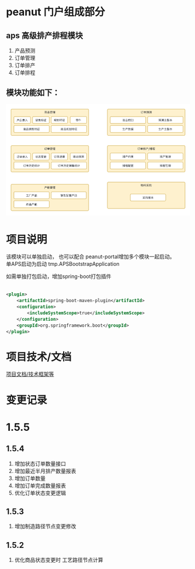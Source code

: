 # peanut 门户组成部分

## aps 高级排产排程模块

1. 产品预测
2. 订单管理
3. 订单排产
4. 订单排程

## 模块功能如下：

![aps_model.png](./doc/image/aps_model.png)

# 项目说明

该模块可以单独启动， 也可以配合 peanut-portal增加多个模块一起启动。  
单APS启动为启动 tmp.APSBootstrapApplication

如需单独打包启动，增加spring-boot打包插件

```xml

<plugin>
    <artifactId>spring-boot-maven-plugin</artifactId>
    <configuration>
        <includeSystemScope>true</includeSystemScope>
    </configuration>
    <groupId>org.springframework.boot</groupId>
</plugin>

```

# 项目技术/文档
[项目文档/技术框架等](https://gitee.com/slsplatform/aps-end/blob/master/README.md)


# 变更记录  

# 1.5.5

## 1.5.4
1. 增加状态订单数量接口
2. 增加最近半月排产数量报表
3. 增加订单数量
4. 增加订单完成数量报表
5. 优化订单状态变更逻辑

## 1.5.3
1. 增加制造路径节点变更修改

## 1.5.2
1. 优化商品状态变更时 工艺路径节点计算